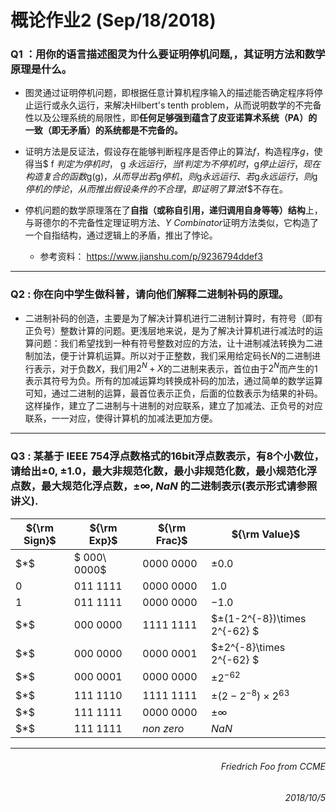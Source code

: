 <script type="text/javascript" src="http://cdn.mathjax.org/mathjax/latest/MathJax.js?config=default"></script>
# 概论作业2 (Sep/18/2018)

### Q1 ：用你的语言描述图灵为什么要证明停机问题,，其证明方法和数学原理是什么。

* 图灵通过证明停机问题，即根据任意计算机程序输入的描述能否确定程序将停止运行或永久运行，来解决Hilbert's tenth problem，从而说明数学的不完备性以及公理系统的局限性，即**任何足够强到蕴含了皮亚诺算术系统（PA）的一致（即无矛盾）的系统都是不完备的。**

* 证明方法是反证法，假设存在能够判断程序是否停止的算法$f$，构造程序$g$，使得当$ f $判定为停机时，$ g $永远运行，当$f$判定为不停机时，$g$停止运行，现在构造复合的函数$g(g)$，从而导出若$g$停机，则$g$永远运行、若$g$永远运行，则$g$停机的悖论，从而推出假设条件的不合理，即证明了算法$f$不存在。

* 停机问题的数学原理落在了**自指（或称自引用，递归调用自身等等）结构**上，与哥德尔的不完备性定理证明方法、*Y Combinator*证明方法类似，它构造了一个自指结构，通过逻辑上的矛盾，推出了悖论。

   * 参考资料： <https://www.jianshu.com/p/9236794ddef3>

***

### Q2 : 你在向中学生做科普，请向他们解释二进制补码的原理。

* 二进制补码的创造，主要是为了解决计算机进行二进制计算时，有符号（即有正负号）整数计算的问题。更浅层地来说，是为了解决计算机进行减法时的运算问题：我们希望找到一种有符号整数对应的方法，让十进制减法转换为二进制加法，便于计算机运算。所以对于正整数，我们采用给定码长$N$的二进制进行表示，对于负数$X$，我们用$2^N+X$的二进制来表示，首位由于$2^N$而产生的$1$表示其符号为负。所有的加减运算均转换成补码的加法，通过简单的数学运算可知，通过二进制的运算，最首位表示正负，后面的位数表示为结果的补码。这样操作，建立了二进制与十进制的对应联系，建立了加减法、正负号的对应联系，一一对应，使得计算机的加减法更加方便。

***

### Q3 : 某基于 IEEE 754浮点数格式的16bit浮点数表示，有8个小数位，请给出$±0$, $±1.0$，最大非规范化数，最小非规范化数，最小规范化浮点数，最大规范化浮点数，$±∞$, $NaN$ 的二进制表示(表示形式请参照讲义).


| ${\rm Sign}$ | ${\rm Exp}$       |  ${\rm Frac}$      |  ${\rm Value}$   |
| ---- | -------- | -------- | ------------------------------------------------------------ |
| $\*\$    |$ 000\ 0000$ | $0000\ 0000$ | $±0.0$                                                         |
| $0$    | $011\ 1111$ | $0000\ 0000$ | $1.0$                                                          |
| $1$    | $011\ 1111$ | $0000\ 0000$ | $-1.0$                                                         |
| $\*\$     | $000\ 0000$ | $1111\ 1111$ | $±(1-2^{-8})\times 2^{-62} $|
| $\*\$     | $000\ 0000$ | $0000\ 0001$ | $±2^{-8}\times 2^{-62} $|
| $\*\$     | $000\ 0001$ | $0000\ 0000$ | $±2^{-62}$ |
| $\*\$    | $111\ 1110$ | $1111\ 1111$ | $±(2-2^{-8})\times 2^{63}$|
| $\*\$   | $111\ 1111$ | $0000\ 0000$ | $±∞$                                                           |
| $\*\$   | $111\ 1111$ | $non\ zero$   | $NaN$                                                          |

***
###### <p align="right">Friedrich Foo *from CCME* </p>
###### <p align="right">2018/10/5 </p>
